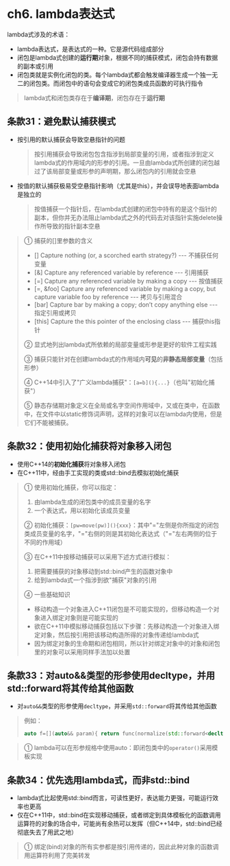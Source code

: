# ch6. lambda表达式

lambda式涉及的术语：

- lambda表达式，是表达式的一种。它是源代码组成部分
- 闭包是lambda式创建的**运行期**对象，根据不同的捕获模式，闭包会持有数据的副本或引用
- 闭包类就是实例化闭包的类。每个lambda式都会触发编译器生成一个独一无二的闭包类。而闭包中的语句会变成它的闭包类成员函数的可执行指令

> lambda式和闭包类存在于**编译期**，闭包存在于**运行期**

## 条款31：避免默认捕获模式

- 按引用的默认捕获会导致空悬指针的问题

  > 按引用捕获会导致闭包包含指涉到局部变量的引用，或者指涉到定义lambda式的作用域内的形参的引用。一旦由lambda式所创建的闭包越过了该局部变量或形参的声明期，那么闭包内的引用就会空悬
- 按值的默认捕获极易受空悬指针影响（尤其是this），并会误导地表面lambda是独立的

  > 按值捕获一个指针后，在lambda式创建的闭包中持有的是这个指针的副本，但你并无办法阻止lambda式之外的代码去对该指针实施delete操作所导致的指针副本空悬

> ① 捕获的[]里参数的含义
>
> - [] Capture nothing (or, a scorched earth strategy?) --- 不捕获任何变量
> - [&] Capture any referenced variable by reference --- 引用捕获
> - [=] Capture any referenced variable by making a copy --- 按值捕获
> - [=, &foo] Capture any referenced variable by making a copy, but capture variable foo by reference --- 拷贝与引用混合
> - [bar] Capture bar by making a copy; don’t copy anything else --- 指定引用或拷贝
> - [this] Capture the this pointer of the enclosing class --- 捕获this指针
>
> ② 显式地列出lambda式所依赖的局部变量或形参是更好的软件工程实践
>
> ③ 捕获只能针对在创建lambda式的作用域内**可见**的**非静态局部变量**（包括形参）
>
> ④ C++14中引入了"广义lambda捕获"：`[a=b](){...}`（也叫"初始化捕获"）
>
> ⑤ 静态存储期对象定义在全局或名字空间作用域中，又或在类中，在函数中，在文件中以static修饰词声明，这样的对象可以在lambda内使用，但是它们不能被捕获。

## 条款32：使用初始化捕获将对象移入闭包

- 使用C++14的**初始化捕获**将对象移入闭包
- 在C++11中，经由手工实现的类或std::bind去模拟初始化捕获


> ① 使用初始化捕获，你可以指定：
>
> 1. 由lambda生成的闭包类中的成员变量的名字
> 2. 一个表达式，用以初始化该成员变量
>
> ② 初始化捕获：`[pw=move(pw)](){xxx}`：其中"="左侧是你所指定的闭包类成员变量的名字，"="右侧的则是其初始化表达式（"="左右两侧的位于不同的作用域）
>
> ③ 在C++11中按移动捕获可以采用下述方式进行模拟：
>
> 1. 把需要捕获的对象移动到std::bind产生的函数对象中
> 2. 给到lambda式一个指涉到欲"捕获"对象的引用
>
> ④ 一些基础知识
>
> - 移动构造一个对象进入C++11闭包是不可能实现的，但移动构造一个对象进入绑定对象则是可能实现的
> - 欲在C++11中模拟移动捕获包括以下步骤：先移动构造一个对象进入绑定对象，然后按引用把该移动构造所得的对象传递给lambda式
> - 因为绑定对象的生命期和闭包相同，所以针对绑定对象中的对象和闭包里的对象可以采用同样手法加以处置

## 条款33：对auto&&类型的形参使用decltype，并用std::forward将其传给其他函数

- 对`auto&&`类型的形参使用`decltype`，并采用`std::forward`将其传给其他函数

> 例如：
>
> ```cpp
> auto f=[](auto&& param){ return func(normalize(std::forward<decltype(param)>(param))); }
> ```

> ① lambda可以在形参规格中使用auto：即闭包类中的`operator()`采用模板实现

## 条款34：优先选用lambda式，而非std::bind

- lambda式比起使用std::bind而言，可读性更好，表达能力更强，可能运行效率也更高
- 仅在C++11中，std::bind在实现移动捕获，或者绑定到具体模板化的函数调用运算符的对象的场合中，可能尚有余热可以发挥（但C++14中，std::bind已经彻底失去了用武之地）

> ① 绑定(bind)对象的所有实参都是按引用传递的，因此此种对象的函数调用运算符利用了完美转发